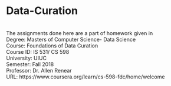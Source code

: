 # Data-Curation
<br/>
The assignments done here are a part of homework given in <br/>
Degree: Masters of Computer Science- Data Science<br/>
Course: Foundations of Data Curation <br/>
Course ID: IS 531/ CS 598<br/>
University: UIUC<br/>
Semester: Fall 2018<br/>
Professor: Dr. Allen Renear<br/>
URL: https://www.coursera.org/learn/cs-598-fdc/home/welcome<br/>
